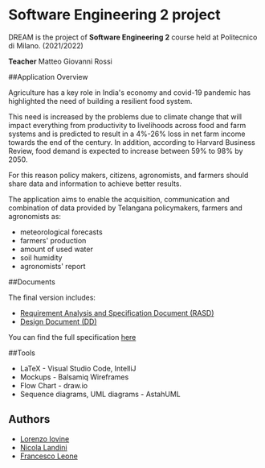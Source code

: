 
# Software Engineering 2 project

DREAM is the project of **Software Engineering 2** course held
at Politecnico di Milano. (2021/2022)  

**Teacher** Matteo Giovanni Rossi

##Application Overview

Agriculture has a key role in India's economy and covid-19 pandemic has highlighted the need of building a resilient food system.

This need is increased by the problems due to climate change that will impact everything from productivity to livelihoods across food and farm systems and is predicted to result in a 4%-26% loss in net farm income towards the end of the century.
In addition, according to Harvard Business Review, food demand is expected to increase between 59% to 98% by 2050.

For this reason policy makers, citizens, agronomists, and farmers should share data and information to achieve better results. 

The application aims to enable the acquisition, communication and combination of data provided by Telangana policymakers, farmers and agronomists as:
* meteorological forecasts
* farmers' production
* amount of used water
* soil humidity
* agronomists' report

##Documents

The final version includes:
* [Requirement Analysis and Specification Document (RASD)](https://github.com/fraleone99/IovineLandiniLeone/blob/main/DeliveryFolder/RASD1.pdf)
* [Design Document (DD)](https://github.com/fraleone99/IovineLandiniLeone/blob/main/DeliveryFolder/DD1.pdf)

You can find the full specification [here](https://github.com/fraleone99/IovineLandiniLeone/tree/main/Specs)

##Tools
* LaTeX - Visual Studio Code, IntelliJ
* Mockups - Balsamiq Wireframes
* Flow Chart - draw.io
* Sequence diagrams, UML diagrams - AstahUML


## Authors
* [Lorenzo Iovine](https://github.com/lorenzoiovine99)
* [Nicola Landini](https://github.com/neekoo0)
* [Francesco Leone](https://github.com/fraleone99)
